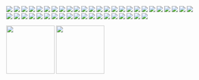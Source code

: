 <a href="#"><img src="https://img.shields.io/badge/Java-FF4000?style=flat-square&logo=openjdk&logoColor=white"></a> 
<a href="#"><img src="https://img.shields.io/badge/Kotlin-7F52FF?style=flat-square&logo=kotlin&logoColor=white"></a>
<a href="#"><img src="https://img.shields.io/badge/Spring-6DB33F?style=flat-square&logo=spring&logoColor=white"></a>
<a href="#"><img src="https://img.shields.io/badge/Hibernate-59666C?style=flat-square&logo=hibernate&logoColor=white"></a>
<a href="#"><img src="https://img.shields.io/badge/Python-3776AB?style=flat-square&logo=python&logoColor=white"></a>
<a href="#"><img src="https://img.shields.io/badge/Django-092E20?style=flat-square&logo=django&logoColor=white"></a>
<a href="#"><img src="https://img.shields.io/badge/JavaScript-F7DF1E?style=flat-square&logo=javascript&logoColor=white"></a>
<a href="#"><img src="https://img.shields.io/badge/React-61DAFB?style=flat-square&logo=react&logoColor=white"></a>
<a href="#"><img src="https://img.shields.io/badge/MySQL-4479A1?style=flat-square&logo=mysql&logoColor=white"></a> 
<a href="#"><img src="https://img.shields.io/badge/PostgreSQL-4169E1?style=flat-square&logo=postgresql&logoColor=white"></a>
<a href="#"><img src="https://img.shields.io/badge/Redis-DC382D?style=flat-square&logo=redis&logoColor=white"></a> 
<a href="#"><img src="https://img.shields.io/badge/mongoDB-47A248?style=flat-square&logo=mongodb&logoColor=white"></a>
<a href="#"><img src="https://img.shields.io/badge/RabbitMQ-FF6600?style=flat-square&logo=rabbitmq&logoColor=white"></a>
<a href="#"><img src="https://img.shields.io/badge/Kafka-231F20?style=flat-square&logo=apachekafka&logoColor=white"></a>
<a href="#"><img src="https://img.shields.io/badge/Hadoop-66CCFF?style=flat-square&logo=apachehadoop&logoColor=black"></a>
<a href="#"><img src="https://img.shields.io/badge/Spark-E25A1C?style=flat-square&logo=apachespark&logoColor=white"></a>
<a href="#"><img src="https://img.shields.io/badge/Airflow-017CEE?style=flat-square&logo=apacheairflow&logoColor=white"></a>
<a href="#"><img src="https://img.shields.io/badge/Tensorflow-FF6F00?style=flat-square&logo=tensorflow&logoColor=white"></a>
<a href="#"><img src="https://img.shields.io/badge/C++-00599C?style=flat-square&logo=cplusplus&logoColor=white"></a>
<a href="#"><img src="https://img.shields.io/badge/Go-00ADD8?style=flat-square&logo=go&logoColor=white"></a>
<a href="#"><img src="https://img.shields.io/badge/OpenCV-5C3EE8?style=flat-square&logo=opencv&logoColor=white"></a>
<a href="#"><img src="https://img.shields.io/badge/Keras-D00000?style=flat-square&logo=keras&logoColor=white"></a>
<a href="#"><img src="https://img.shields.io/badge/Dlib-008000?style=flat-square&logo=dlib&logoColor=white"></a>
<a href="#"><img src="https://img.shields.io/badge/Linux-FCC624?style=flat-square&logo=linux&logoColor=white"></a>
<a href="#"><img src="https://img.shields.io/badge/Docker-2496ED?style=flat-square&logo=docker&logoColor=white"></a>
<a href="#"><img src="https://img.shields.io/badge/Kubernetes-326CE5?style=flat-square&logo=kubernetes&logoColor=white"></a>
<a href="#"><img src="https://img.shields.io/badge/NGINX-009639?style=flat-square&logo=nginx&logoColor=white"></a>
<a href="#"><img src="https://img.shields.io/badge/AWS-232F3E?style=flat-square&logo=amazonwebservices&logoColor=white"></a>
<a href="#"><img src="https://img.shields.io/badge/GCP-4285F4?style=flat-square&logo=googlecloud&logoColor=white"></a>
<a href="#"><img src="https://img.shields.io/badge/Git-F05032?style=flat-square&logo=git&logoColor=white"></a>
<a href="#"><img src="https://img.shields.io/badge/GitHub-181717?style=flat-square&logo=github&logoColor=white"></a>
<a href="#"><img src="https://img.shields.io/badge/Jira-0052CC?style=flat-square&logo=jira&logoColor=white"></a>
<a href="#"><img src="https://img.shields.io/badge/Confluence-172B4D?style=flat-square&logo=confluence&logoColor=white"></a>
<a href="#"><img src="https://img.shields.io/badge/Slack-4A154B?style=flat-square&logo=slack&logoColor=white"></a>
<a href="#"><img src="https://img.shields.io/badge/Mattermost-0058CC?style=flat-square&logo=mattermost&logoColor=white"></a>
<a href="#"><img src="https://img.shields.io/badge/Prometheus-E6522C?style=flat-square&logo=prometheus&logoColor=white"></a>
<a href="#"><img src="https://img.shields.io/badge/Grafana-F46800?style=flat-square&logo=grafana&logoColor=white"></a>
<a href="#"><img src="https://img.shields.io/badge/JMeter-D22128?style=flat-square&logo=apachejmeter&logoColor=white"></a>
<a href="#"><img src="https://img.shields.io/badge/k6-7D64FF?style=flat-square&logo=k6&logoColor=white"></a>
<a href="#"><img src="https://img.shields.io/badge/Testrail-65C179?style=flat-square&logo=testrail&logoColor=white"></a>
<a href="#"><img src="https://img.shields.io/badge/Sentry-362D59?style=flat-square&logo=sentry&logoColor=white"></a>
<a href="#"><img src="https://img.shields.io/badge/Gradle-02303A?style=flat-square&logo=gradle&logoColor=white"></a>
<a href="#"><img src="https://img.shields.io/badge/Maven-C71A36?style=flat-square&logo=apachemaven&logoColor=white"></a>
<a href="#"><img src="https://img.shields.io/badge/Groovy-4298B8?style=flat-square&logo=apachegroovy&logoColor=white"></a>

<img src="https://github.com/user-attachments/assets/02f14857-251c-440f-86c9-165c9eda14e8" height="128">
<img src="https://github.com/user-attachments/assets/5364e0af-9f52-4089-b115-5f70aabd2286" height="128">
